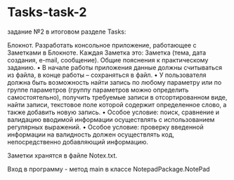 # Tasks-task-2
задание №2 в итоговом разделе Tasks:


Блокнот. Разработать консольное приложение, работающее с Заметками
в Блокноте. Каждая Заметка это: Заметка (тема, дата создания, e-mail, сообщение).
Общие пояснения к практическому заданию.
• В начале работы приложения данные должны считываться из файла, в конце
работы – сохраняться в файл.
• У пользователя должна быть возможность найти запись по любому параметру
или по группе параметров (группу параметров можно определить
самостоятельно), получить требуемые записи в отсортированном виде, найти
записи, текстовое поле которой содержит определенное слово, а также
добавить новую запись.
• Особое условие: поиск, сравнение и валидацию вводимой информации
осуществлять с использованием регулярных выражений.
• Особое условие: проверку введенной информации на валидность должен
осуществлять код, непосредственно добавляющий информацию.

Заметки хранятся в файле Notex.txt.

Вход в программу - метод main в классе NotepadPackage.NotePad
